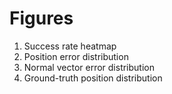 # Figures

1. Success rate heatmap
2. Position error distribution
3. Normal vector error distribution
4. Ground-truth position distribution